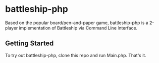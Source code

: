 # battleship-php

<p>Based on the popular board/pen-and-paper game, battleship-php is a 2-player implementation of Battleship via Command Line Interface.<p>

<h2>Getting Started</h2>
<p>To try out battleship-php, clone this repo and run Main.php. That's it.</p>

